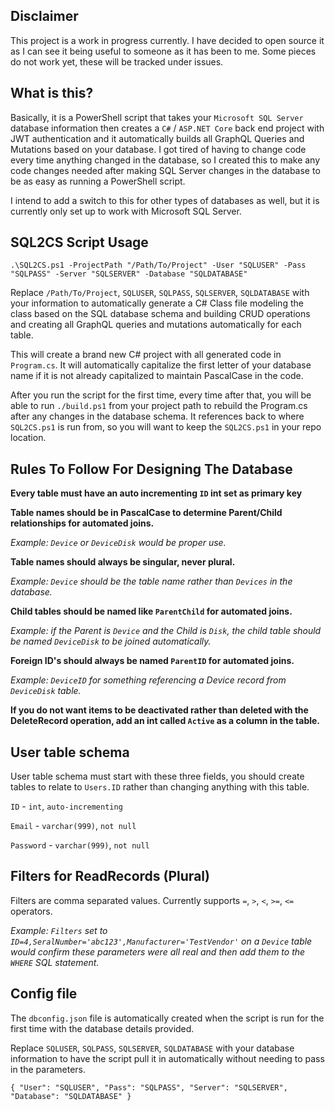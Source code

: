 ## Disclaimer

This project is a work in progress currently.  I have decided to open source it as I can see it being useful to someone as it has been to me.  Some pieces do not work yet, these will be tracked under issues.

## What is this?

Basically, it is a PowerShell script that takes your `Microsoft SQL Server` database information then creates a `C#` / `ASP.NET Core` back end project with JWT authentication and it automatically builds all GraphQL Queries and Mutations based on your database.  I got tired of having to change code every time anything changed in the database, so I created this to make any code changes needed after making SQL Server changes in the database to be as easy as running a PowerShell script.

I intend to add a switch to this for other types of databases as well, but it is currently only set up to work with Microsoft SQL Server.

## SQL2CS Script Usage

`.\SQL2CS.ps1 -ProjectPath "/Path/To/Project" -User "SQLUSER" -Pass "SQLPASS" -Server "SQLSERVER" -Database "SQLDATABASE"`

Replace `/Path/To/Project`, `SQLUSER`, `SQLPASS`, `SQLSERVER`, `SQLDATABASE` with your information to automatically generate a C# Class file modeling the class based on the SQL database schema and building CRUD operations and creating all GraphQL queries and mutations  automatically for each table.

This will create a brand new C# project with all generated code in `Program.cs`. It will automatically capitalize the first letter of your database name if it is not already capitalized to maintain PascalCase in the code.

After you run the script for the first time, every time after that, you will be able to run `./build.ps1` from your project path to rebuild the Program.cs after any changes in the database schema.  It references back to where `SQL2CS.ps1` is run from, so you will want to keep the `SQL2CS.ps1` in your repo location.

## Rules To Follow For Designing The Database

**Every table must have an auto incrementing `ID` int set as primary key**

**Table names should be in PascalCase to determine Parent/Child relationships for automated joins.**

_Example: `Device` or `DeviceDisk` would be proper use._


**Table names should always be singular, never plural.**

_Example: `Device` should be the table name rather than `Devices` in the database._


**Child tables should be named like `ParentChild` for automated joins.**

_Example: if the Parent is `Device` and the Child is `Disk`, the child table should be named `DeviceDisk` to be joined automatically._


**Foreign ID's should always be named `ParentID` for automated joins.**

_Example: `DeviceID` for something referencing a Device record from `DeviceDisk` table._


**If you do not want items to be deactivated rather than deleted with the DeleteRecord operation, add an int called `Active` as a column in the table.**

## User table schema

User table schema must start with these three fields, you should create tables to relate to `Users.ID` rather than changing anything with this table.

`ID` - `int`, `auto-incrementing`

`Email` - `varchar(999)`, `not null`

`Password` - `varchar(999)`, `not null`


## Filters for ReadRecords (Plural)

Filters are comma separated values.  Currently supports `=`, `>`, `<`, `>=`, `<=` operators.

_Example: `Filters` set to `ID=4,SeralNumber='abc123',Manufacturer='TestVendor'` on a `Device` table would confirm these parameters were all real and then add them to the `WHERE` SQL statement._

## Config file

The `dbconfig.json` file is automatically created when the script is run for the first time with the database details provided.

Replace `SQLUSER`, `SQLPASS`, `SQLSERVER`, `SQLDATABASE` with your database information to have the script pull it in automatically without needing to pass in the parameters.

<code>{
    "User": "SQLUSER",
    "Pass": "SQLPASS",
    "Server": "SQLSERVER",
    "Database": "SQLDATABASE"
}</code>
